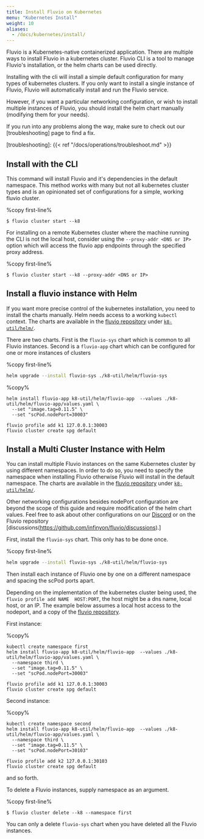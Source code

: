 ```yaml
---
title: Install Fluvio on Kubernetes
menu: "Kubernetes Install"
weight: 10
aliases:
  - /docs/kubernetes/install/
---
```


Fluvio is a Kubernetes-native containerized application.  There are multiple ways to install Fluvio in a kubernetes cluster.
Fluvio CLI is a tool to manage Fluvio's installation, or the helm charts can be used directly.

Installing with the cli will install a simple default configuration for many types of kubernetes clusters.
If you only want to install a single instance of Fluvio, Fluvio will automatically install and run the Fluvio service.

However, if you want a particular networking configuration, or wish to install multiple instances of Fluvio, you should install the helm chart manually (modifying them for your needs).

If you run into any problems along the way, make sure to check out our [troubleshooting] page to find a fix.

[troubleshooting]: {{< ref "/docs/operations/troubleshoot.md" >}}

## Install with the CLI

This command will install Fluvio and it's dependencies in the default namespace. This method works with many but not all kubernetes cluster types and is an opinionated set of configurations for a simple, working fluvio cluster.

%copy first-line%
```shell
$ fluvio cluster start --k8
```

For installing on a remote Kubernetes cluster where the machine running the CLI is not the local host, consider using the `--proxy-addr <DNS or IP>` option which will access the fluvio app endpoints through the specified proxy address.

%copy first-line%
```shell
$ fluvio cluster start --k8 --proxy-addr <DNS or IP>
```

## Install a fluvio instance with Helm

If you want more precise control of the kubernetes installation, you need to install the charts manually.  Helm needs access
to a working `kubectl` context. The charts are available in the [fluvio repository](https://github.com/infinyon/fluvio) under [`k8-util/helm/`](https://github.com/infinyon/fluvio/tree/master/k8-util/helm).

There are two charts. First is the `fluvio-sys` chart which is common to all Fluvio instances. Second is a `fluvio-app` chart which can be configured for one or more instances of clusters

%copy first-line%
```bash
helm upgrade --install fluvio-sys ./k8-util/helm/fluvio-sys
```

%copy%
```shell
helm install fluvio-app k8-util/helm/fluvio-app  --values ./k8-util/helm/fluvio-app/values.yaml \
  --set "image.tag=0.11.5" \
  --set "scPod.nodePort=30003"

fluvio profile add k1 127.0.0.1:30003
fluvio cluster create spg default
```

## Install a Multi Cluster Instance with Helm

You can install multiple Fluvio instances on the same Kubernetes cluster by using different namespaces.  In order to do so, you need to specify the namespace when installing Fluvio otherwise Fluvio will install in the default namespace.  The charts are available in the [fluvio repository](https://github.com/infinyon/fluvio) under [`k8-util/helm/`](https://github.com/infinyon/fluvio/tree/master/k8-util/helm).

Other networking configurations besides nodePort configuration are beyond
the scope of this guide and require modification of the helm chart values. Feel free to ask about other configurations on our [Discord](https://discordapp.com/invite/bBG2dTz) or on the Fluvio repository [discussions(https://github.com/infinyon/fluvio/discussions).]

First, install the `fluvio-sys` chart.  This only has to be done once.

%copy first-line%
```bash
helm upgrade --install fluvio-sys ./k8-util/helm/fluvio-sys
```

Then install each instance of Fluvio one by one on a different namespace and spacing
the scPod ports apart.

Depending on the implementation of the kubernetes cluster being used,
the `fluvio profile add NAME  HOST:PORT`, the host might be a dns name,
local host, or an IP.  The example below assumes a local host access to
the nodeport, and a copy of the [fluvio repository](https://github.com/infinyon/fluvio).


First instance:

%copy%
```shell
kubectl create namespace first
helm install fluvio-app k8-util/helm/fluvio-app  --values ./k8-util/helm/fluvio-app/values.yaml \
  --namespace third \
  --set "image.tag=0.11.5" \
  --set "scPod.nodePort=30003"

fluvio profile add k1 127.0.0.1:30003
fluvio cluster create spg default
```

Second instance:

%copy%
```shell
kubectl create namespace second
helm install fluvio-app k8-util/helm/fluvio-app  --values ./k8-util/helm/fluvio-app/values.yaml \
  --namespace third \
  --set "image.tag=0.11.5" \
  --set "scPod.nodePort=30103"

fluvio profile add k2 127.0.0.1:30103
fluvio cluster create spg default
```

and so forth.


To delete a Fluvio instances, supply namespace as an argument.

%copy first-line%
```shell
$ fluvio cluster delete --k8 --namespace first
```

You can only a delete `fluvio-sys` chart when you have deleted all the Fluvio instances.
